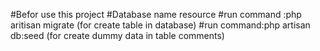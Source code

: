 #Befor use this project
#Database name resource
#run command :php aritisan migrate   (for create table in database)
#run command:php artisan db:seed  (for create dummy data in table comments)